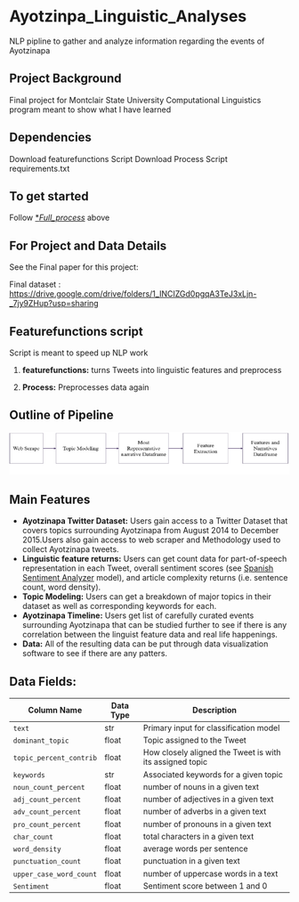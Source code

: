 # Ayotzinpa_Linguistic_Analyses
 NLP pipline to gather and analyze information regarding the events of Ayotzinapa
## Project Background
 Final project for Montclair State University Computational Linguistics program meant to show what I have learned


## Dependencies
Download featurefunctions Script
Download Process Script
requirements.txt

## To get started
Follow [**Full_process*](https://github.com/cmartin009/Ayotzinpa_Linguistic_Analyses/Full_Process.ipynb) above

## For Project and Data Details
See the Final paper for this project: 

Final dataset : https://drive.google.com/drive/folders/1_INCIZGd0pgqA3TeJ3xLjn-_7jy9ZHup?usp=sharing

## Featurefunctions script 
Script is meant to speed up NLP work

1. **featurefunctions:** turns Tweets into linguistic features and preprocess

2. **Process:** Preprocesses data again



## Outline of Pipeline
![image of pipeline](https://github.com/cmartin009/Ayotzinpa_Linguistic_Analyses/blob/main/blob/pipeline.png)    


## Main Features
-	**Ayotzinapa Twitter Dataset:** Users gain access to a Twitter Dataset that covers topics surrounding Ayotzinapa from August 2014 to December 2015.Users also gain access to web scraper and Methodology used to collect Ayotzinapa tweets.
-	**Linguistic feature returns:** Users can get count data for part-of-speech representation in each Tweet, overall sentiment scores (see [Spanish Sentiment Analyzer](https://github.com/sentiment-analysis-spanish/sentiment-spanish) model), and article complexity returns (i.e. sentence count, word density).
-	**Topic Modeling:** Users can get a breakdown of major topics in their dataset as well as corresponding keywords for each.
-	**Ayotzinapa Timeline:** Users get list of carefully curated events surrounding Ayotzinapa that can be studied further to see if there is any correlation between the linguist feature data and real life happenings.
-	**Data:** All of the resulting data can be put through data visualization software to see if there are any patters.



## Data Fields:
Column Name | Data Type | Description
------------|-----------|------------
`text`      |str       |Primary input for classification model
`dominant_topic`|float|Topic assigned to the Tweet
`topic_percent_contrib`|float|How closely aligned the Tweet is with its assigned topic
`keywords`|str|Associated keywords for a given topic
`noun_count_percent`|float|number of nouns in a given text
`adj_count_percent`|float|number of adjectives in a given text
`adv_count_percent`|float|number of adverbs in a given text
`pro_count_percent`|float|number of pronouns in a given text
`char_count`|float|total characters in a given text
`word_density`|float|average words per sentence
`punctuation_count`|float|punctuation in a given text
`upper_case_word_count`|float|number of uppercase words in a text
`Sentiment`|float|Sentiment score between 1 and 0


